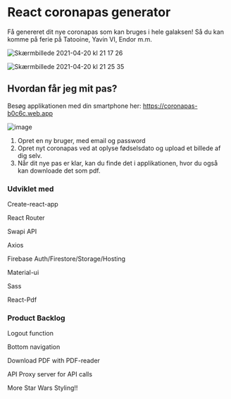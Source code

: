 # React coronapas generator

Få genereret dit nye coronapas som kan bruges i hele galaksen! Så du kan komme på ferie på Tatooine, Yavin VI, Endor m.m.

![Skærmbillede 2021-04-20 kl  21 17 26](https://user-images.githubusercontent.com/57637214/115451709-d4a0ee80-a21d-11eb-9e03-ecf56b982b30.png)

![Skærmbillede 2021-04-20 kl  21 25 35](https://user-images.githubusercontent.com/57637214/115452658-fe0e4a00-a21e-11eb-95ca-66bc98ff615a.png)



## Hvordan får jeg mit pas?

Besøg applikationen med din smartphone her: https://coronapas-b0c6c.web.app

![image](https://user-images.githubusercontent.com/57637214/115185276-ce0c5d00-a0df-11eb-8e36-d39ef86d6331.png)



1. Opret en ny bruger, med email og password
2. Opret nyt coronapas ved at oplyse fødselsdato og upload et billede af dig selv.
3. Når dit nye pas er klar, kan du finde det i applikationen, hvor du også kan downloade det som pdf.

### Udviklet med

Create-react-app

React Router

Swapi API

Axios

Firebase Auth/Firestore/Storage/Hosting

Material-ui

Sass

React-Pdf

### Product Backlog

Logout function

Bottom navigation

Download PDF with PDF-reader

API Proxy server for API calls

More Star Wars Styling!!
